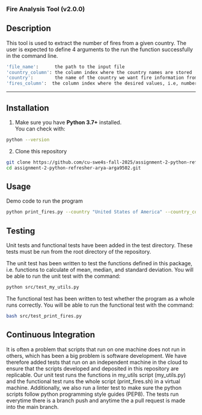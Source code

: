 ### Fire Analysis Tool (v2.0.0)

## Description

This tool is used to extract the number of fires from a given country. The user is expected to define 4 arguments to the run the function successfully in the command line.

```bash
'file_name':      the path to the input file
'country_column': the column index where the country names are stored
'country':        the name of the country we want fire information from
'fires_column':  the column index where the desired values, i.e, number of fires are stored
```

---------------------------------------------------------------------------------
## Installation

1. Make sure you have **Python 3.7+** installed.  
   You can check with:
```bash
python --version
```
2. Clone this repository
```bash
git clone https://github.com/cu-swe4s-fall-2025/assignment-2-python-refresher-arya-arga9502.git
cd assignment-2-python-refresher-arya-arga9502.git
```


## Usage
Demo code to run the program
```bash
python print_fires.py --country "United States of America" --country_column 0 --fires_column 3 --file_name Agrofood_co2_emission.csv
```



## Testing

Unit tests and functional tests have been added in the test directory. These tests must be run from the root directory of the repository. 

The unit test has been written to test the functions defined in this package, i.e. functions to calculate of mean, median, and standard deviation. You will be able to run the unit test with the command: 

```bash
python src/test_my_utils.py
```
The functional test has been written to test whether the program as a whole runs correctly. You will be able to run the functional test with the command:

```bash
bash src/test_print_fires.py
```

## Continuous Integration

It is often a problem that scripts that run on one machine does not run in others, which has been a big problem is software development. We have therefore added tests that run on an independent machine in the cloud to ensure that the scripts developed and deposited in this repository are replicable. Our unit test runs the functions in my_utils script (my_utils.py) and the functional test runs the whole script (print_fires.sh) in a virtual machine. Additionally, we also run a linter test to make sure the python scripts follow python programming style guides (PEP8). The tests run everytime there is a branch push and anytime the a pull request is made into the main branch. 
